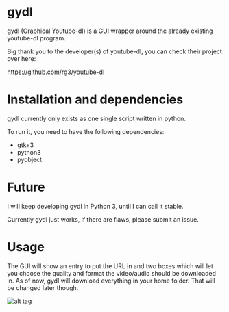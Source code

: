 # gydl
gydl (Graphical Youtube-dl) is a GUI wrapper around the already existing youtube-dl program.

Big thank you to the developer(s) of youtube-dl, you can check their project over here:

https://github.com/rg3/youtube-dl

# Installation and dependencies
gydl currently only exists as one single script written in python.

To run it, you need to have the following dependencies:

* gtk+3
* python3
* pyobject

# Future

I will keep developing gydl in Python 3, until I can call it stable.

Currently gydl just works, if there are flaws, please submit an issue.

# Usage

The GUI will show an entry to put the URL in and two boxes which will let you choose the quality and format the video/audio should be downloaded in. As of now, gydl will download everything in your home folder. That will be changed later though.

![alt tag](http://i.imgur.com/8qshzbD.png)
